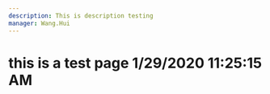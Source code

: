```yaml
---
description: This is description testing
manager: Wang.Hui
---
```

# this is a test page 1/29/2020 11:25:15 AM